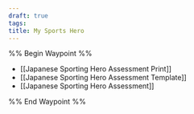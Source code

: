 ```yaml
---
draft: true
tags: 
title: My Sports Hero
---
```


%% Begin Waypoint %%
- [[Japanese Sporting Hero Assessment  Print]]
- [[Japanese Sporting Hero Assessment Template]]
- [[Japanese Sporting Hero Assessment]]

%% End Waypoint %%

